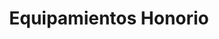 ---
title: "Equipamientos Honorio"
url: /ciudad-autonoma-de-buenos-aires/equipamientos-honorio/
shop: Outdoor
---